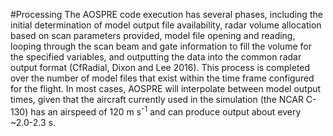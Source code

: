 #Processing
The AOSPRE code execution has several phases, including the initial
determination of model output file availability, radar volume
allocation based on scan parameters provided, model file opening and
reading, looping through the scan beam and gate information to fill
the volume for the specified variables, and outputting the data into
the common radar output format (CfRadial, Dixon and Lee 2016). This
process is completed over the number of model files that exist within
the time frame configured for the flight. In most cases, AOSPRE will
interpolate between model output times, given that the aircraft
currently used in the simulation (the NCAR C-130) has an airspeed of
120 m s<sup>-1</sup> and can produce output about every ~2.0-2.3 s.
